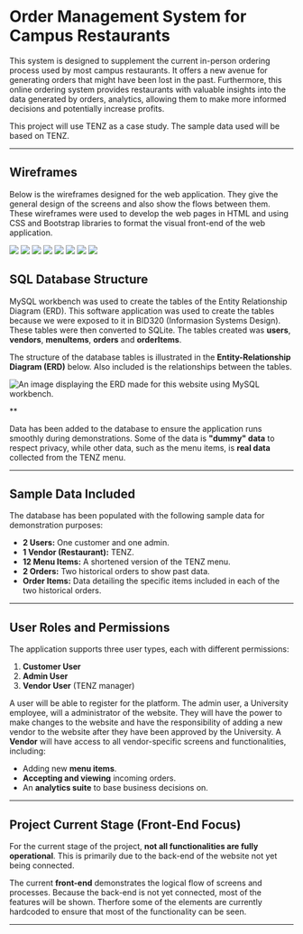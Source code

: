 # Order Management System for Campus Restaurants

This system is designed to supplement the current in-person ordering process used by most campus restaurants. It offers a new avenue for generating orders that might have been lost in the past. Furthermore, this online ordering system provides restaurants with valuable insights into the data generated by orders, analytics,  allowing them to make more informed decisions and potentially increase profits.

This project will use TENZ as a case study. The sample data used will be based on TENZ.

---

## Wireframes 

Below is the wireframes designed for the web application. They give the general design of the screens and also show the flows between them. These wireframes were used to develop the web pages in HTML and using CSS and Bootstrap libraries to format the visual front-end of the web application.

![](Documentation_Images/WireframeA.png)
![](Documentation_Images/WireframeB.png)
![](Documentation_Images/WireframeC.png)
![](Documentation_Images/WireframeD.png)
![](Documentation_Images/WireframeE.png)
![](Documentation_Images/WireframeF.png)
![](Documentation_Images/WireframeG.png)
![](Documentation_Images/WireframeH.png)

## SQL Database Structure

MySQL workbench was used to create the tables of the Entity Relationship Diagram (ERD). This software application was used to create the tables because we were exposed to it in BID320 (Informasion Systems Design). These tables were then converted to SQLite. The tables created was **users**, **vendors**, **menuItems**, **orders** and **orderItems**. 

The structure of the database tables is illustrated in the **Entity-Relationship Diagram (ERD)** below. Also included is the relationships between the tables. 

![An image displaying the ERD made for this website using MySQL workbench.](Documentation_Images/ERD_Image.png)

**

Data has been added to the database to ensure the application runs smoothly during demonstrations. Some of the data is **"dummy" data** to respect privacy, while other data, such as the menu items, is **real data** collected from the TENZ menu.

---

## Sample Data Included

The database has been populated with the following sample data for demonstration purposes:

* **2 Users:** One customer and one admin.
* **1 Vendor (Restaurant):** TENZ.
* **12 Menu Items:** A shortened version of the TENZ menu.
* **2 Orders:** Two historical orders to show past data.
* **Order Items:** Data detailing the specific items included in each of the two historical orders.

---

## User Roles and Permissions

The application supports three user types, each with different permissions:

1.  **Customer User**
2.  **Admin User**
3.  **Vendor User** (TENZ manager)

A user will be able to register for the platform. The admin user, a University employee, will a administrator of the website. They will have the power to make changes to the website and have the responsibility of adding a new vendor to the website after they have been approved by the University. A **Vendor** will have access to all vendor-specific screens and functionalities, including:
* Adding new **menu items**.
* **Accepting and viewing** incoming orders.
* An **analytics suite** to base business decisions on.

---

## Project Current Stage (Front-End Focus)

For the current stage of the project, **not all functionalities are fully operational**. This is primarily due to the back-end of the website not yet being connected.

The current **front-end** demonstrates the logical flow of screens and processes. Because the back-end is not yet connected, most of the features will be shown. Therfore some of the elements are currently hardcoded to ensure that most of the functionality can be seen. 

---
